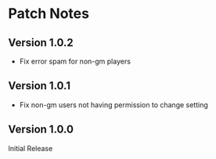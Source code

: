 # Patch Notes

## Version 1.0.2

* Fix error spam for non-gm players

## Version 1.0.1

* Fix non-gm users not having permission to change setting

## Version 1.0.0

Initial Release

